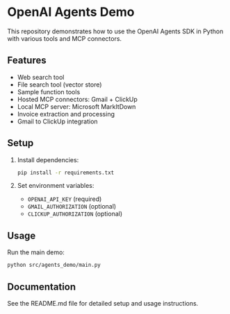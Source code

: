 # OpenAI Agents Demo

This repository demonstrates how to use the OpenAI Agents SDK in Python with various tools and MCP connectors.

## Features

- Web search tool
- File search tool (vector store)
- Sample function tools
- Hosted MCP connectors: Gmail + ClickUp
- Local MCP server: Microsoft MarkItDown
- Invoice extraction and processing
- Gmail to ClickUp integration

## Setup

1. Install dependencies:
   ```bash
   pip install -r requirements.txt
   ```

2. Set environment variables:
   - `OPENAI_API_KEY` (required)
   - `GMAIL_AUTHORIZATION` (optional)
   - `CLICKUP_AUTHORIZATION` (optional)

## Usage

Run the main demo:
```bash
python src/agents_demo/main.py
```

## Documentation

See the README.md file for detailed setup and usage instructions.
